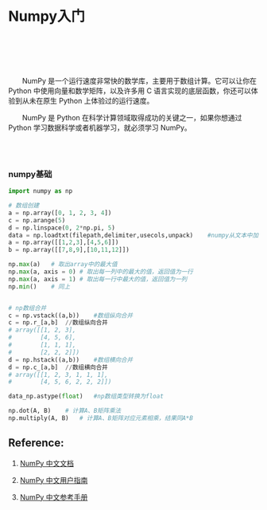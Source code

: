 # Numpy入门

<br>
<br>
<br>
<br>

&emsp;&emsp;NumPy 是一个运行速度非常快的数学库，主要用于数组计算。它可以让你在 Python 中使用向量和数学矩阵，以及许多用 C 语言实现的底层函数，你还可以体验到从未在原生 Python 上体验过的运行速度。

&emsp;&emsp;NumPy 是 Python 在科学计算领域取得成功的关键之一，如果你想通过 Python 学习数据科学或者机器学习，就必须学习 NumPy。

<br>
<br>

### numpy基础

```python
import numpy as np

# 数组创建
a = np.array([0, 1, 2, 3, 4])
c = np.arange(5)
d = np.linspace(0, 2*np.pi, 5)
data = np.loadtxt(filepath,delimiter,usecols,unpack)    #numpy从文本中加载数据
a = np.array([[1,2,3],[4,5,6]])
b = np.array([[7,8,9],[10,11,12]])

np.max(a)   # 取出array中的最大值
np.max(a, axis = 0) # 取出每一列中的最大的值，返回值为一行
np.max(a, axis = 1) # 取出每一行中最大的值，返回值为一列
np.min()    # 同上


# np数组合并
c = np.vstack((a,b))    #数组纵向合并
c = np.r_[a,b]  //数组纵向合并
# array([[1, 2, 3],
#        [4, 5, 6],
#        [1, 1, 1],
#        [2, 2, 2]])
d = np.hstack((a,b))    #数组横向合并
d = np.c_[a,b]  //数组横向合并
# array([[1, 2, 3, 1, 1, 1],
#        [4, 5, 6, 2, 2, 2]])

data_np.astype(float)   #np数组类型转换为float

np.dot(A, B)    # 计算A、B矩阵乘法
np.multiply(A, B)   # 计算A、B矩阵对应元素相乘，结果同A*B

```


## Reference:


1. [NumPy 中文文档](https://numpy.org.cn/index.html)

1. [NumPy 中文用户指南](https://numpy.org.cn/user_guide/index.html)

2. [NumPy 中文参考手册](https://numpy.org.cn/reference/index.html)